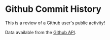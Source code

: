 # Github Commit History

This is a review of a Github user's public activity!

Data available from the [Github API](https://docs.github.com/en/rest).
